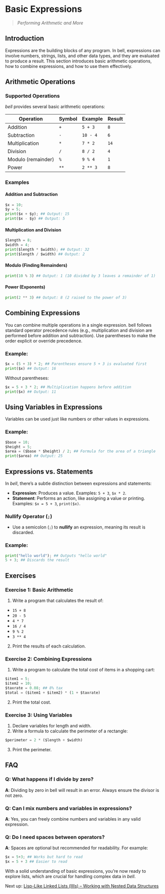 # Basic Expressions

> _Performing Arithmetic and More_

## Introduction

Expressions are the building blocks of any program. In bell, expressions can involve numbers, strings, lists, and other data types, and they are evaluated to produce a result. This section introduces basic arithmetic operations, how to combine expressions, and how to use them effectively.

## Arithmetic Operations

### Supported Operations

_bell_ provides several basic arithmetic operations:

| Operation          | Symbol | Example  | Result |
| ------------------ | ------ | -------- | ------ |
| Addition           | `+`    | `5 + 3`  | `8`    |
| Subtraction        | `-`    | `10 - 4` | `6`    |
| Multiplication     | `*`    | `7 * 2`  | `14`   |
| Division           | `/`    | `8 / 2`  | `4`    |
| Modulo (remainder) | `%`    | `9 % 4`  | `1`    |
| Power              | `**`   | `2 ** 3` | `8`    |

### Examples

#### Addition and Subtraction

```py
$x = 10;
$y = 5;
print($x + $y); ## Output: 15
print($x - $y) ## Output: 5
```

#### Multiplication and Division

```py
$length = 8;
$width = 4;
print($length * $width); ## Output: 32
print($length / $width) ## Output: 2
```

#### Modulo (Finding Remainders)

```py
print(10 % 3) ## Output: 1 (10 divided by 3 leaves a remainder of 1)
```

#### Power (Exponents)

```py
print(2 ** 3) ## Output: 8 (2 raised to the power of 3)
```

## Combining Expressions

You can combine multiple operations in a single expression. bell follows standard operator precedence rules (e.g., multiplication and division are performed before addition and subtraction). Use parentheses to make the order explicit or override precedence.

### Example:

```py
$x = (5 + 3) * 2; ## Parentheses ensure 5 + 3 is evaluated first
print($x) ## Output: 16
```

Without parentheses:

```py
$x = 5 + 3 * 2; ## Multiplication happens before addition
print($x) ## Output: 11
```

## Using Variables in Expressions

Variables can be used just like numbers or other values in expressions.

### Example:

```py
$base = 10;
$height = 5;
$area = ($base * $height) / 2; ## Formula for the area of a triangle
print($area) ## Output: 25
```

## Expressions vs. Statements

In _bell_, there’s a subtle distinction between expressions and statements:

- **Expression**: Produces a value. Examples: `5 + 3`, `$x * 2`.
- **Statement**: Performs an action, like assigning a value or printing. Examples: `$x = 5 + 3`, `print($x)`.

### Nullify Operator (`;`)

- Use a semicolon (`;`) to **nullify** an expression, meaning its result is discarded.

### Example:

```py
print("hello world"); ## Outputs "hello world"
5 + 3; ## Discards the result
```

## Exercises

### Exercise 1: Basic Arithmetic

1. Write a program that calculates the result of:

- `15 + 8`
- `20 - 5`
- `4 * 7`
- `16 / 4`
- `9 % 2`
- `3 ** 4`

2. Print the results of each calculation.

### Exercise 2: Combining Expressions

1. Write a program to calculate the total cost of items in a shopping cart:

```py
$item1 = 5;
$item2 = 10;
$taxrate = 0.08; ## 8% tax
$total = ($item1 + $item2) * (1 + $taxrate)
```

2. Print the total cost.

### Exercise 3: Using Variables

1. Declare variables for length and width.
2. Write a formula to calculate the perimeter of a rectangle:

```py
$perimeter = 2 * ($length + $width)
```

3. Print the perimeter.

## FAQ

### Q: What happens if I divide by zero?

**A**: Dividing by zero in bell will result in an error. Always ensure the divisor is not zero.

### Q: Can I mix numbers and variables in expressions?

**A**: Yes, you can freely combine numbers and variables in any valid expression.

### Q: Do I need spaces between operators?

**A**: Spaces are optional but recommended for readability. For example:

```py
$x = 5+3; ## Works but hard to read
$x = 5 + 3 ## Easier to read
```

With a solid understanding of basic expressions, you’re now ready to explore lists, which are crucial for handling complex data in _bell_.

Next up: [Lisp-Like Linked Lists (lllls) – Working with Nested Data Structures](05_lists.md)
